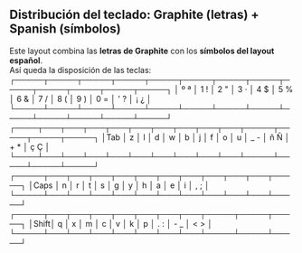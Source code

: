 ## Distribución del teclado: Graphite (letras) + Spanish (símbolos)

Este layout combina las **letras de Graphite** con los **símbolos del layout español**.  
Así queda la disposición de las teclas:
┌─────┬─────┬─────┬─────┬─────┬─────┬─────┬─────┬─────┬─────┬─────┬─────┬─────┐
│ º ª │ 1 ! │ 2 " │ 3 · │ 4 $ │ 5 % │ 6 & │ 7 / │ 8 ( │ 9 ) │ 0 = │ ' ? │ ¡ ¿ │
└─────┴─────┴─────┴─────┴─────┴─────┴─────┴─────┴─────┴─────┴─────┴─────┴─────┘
┌────┬───┬───┬───┬───┬───┬───┬───┬───┬───┬─────┬─────┬─────┬─────┐
│Tab │ z │ l │ d │ w │ b │ j │ f │ o │ u │ _ - │ ñ Ñ │ + * │ ç Ç │
└────┴───┴───┴───┴───┴───┴───┴───┴───┴───┴─────┴─────┴─────┴─────┘
┌─────┬───┬───┬───┬───┬───┬───┬───┬───┬───┬───┬─────┐
│Caps │ n │ r │ t │ s │ g │ y │ h │ a │ e │ i │ , ; │
└─────┴───┴───┴───┴───┴───┴───┴───┴───┴───┴───┴─────┘
┌─────┬───┬───┬───┬───┬───┬───┬───┬─────┬─────┬─────┐
│Shift│ q │ x │ m │ c │ v │ k │ p │ . : │ - _ │ < > │
└─────┴───┴───┴───┴───┴───┴───┴───┴─────┴─────┴─────┘
